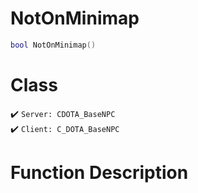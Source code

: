 # NotOnMinimap
```lua
bool NotOnMinimap()
```
# Class
✔️ `Server: CDOTA_BaseNPC`  
✔️ `Client: C_DOTA_BaseNPC`  

# Function Description

